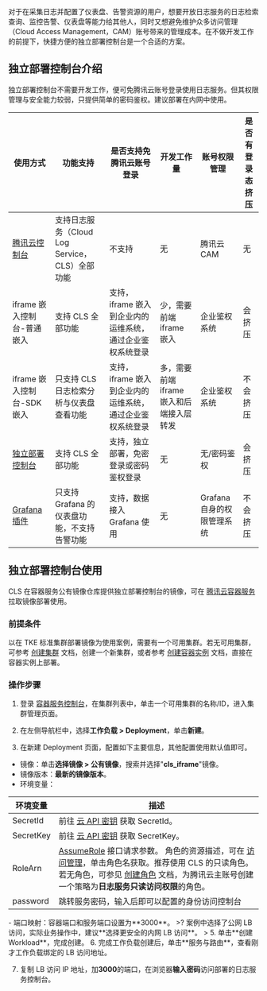 对于在采集日志并配置了仪表盘、告警资源的用户，想要开放日志服务的日志检索查询、监控告警、仪表盘等能力给其他人，同时又想避免维护众多访问管理（Cloud Access Management，CAM）账号带来的管理成本。在不做开发工作的前提下，快捷方便的独立部署控制台是一个合适的方案。


## 独立部署控制台介绍

独立部署控制台不需要开发工作，便可免腾讯云账号登录使用日志服务。但其权限管理与安全能力较弱，只提供简单的密码鉴权。建议部署在内网中使用。

| 使用方式         | 功能支持        | 是否支持免腾讯云账号登录       | 开发工作量      | 账号权限管理       | 是否有登录态挤压 |
| ----------------- | ----------------- | --------------------------- | ---------------------- | ------------------------- | -------------------------- |
| [腾讯云控制台](https://console.cloud.tencent.com/cls/overview) | 支持日志服务（Cloud Log Service，CLS）全部功能                           | 不支持                                                   | 无                                       | 腾讯云 CAM         | 无                          |
| iframe 嵌入控制台-普通嵌入 | 支持 CLS 全部功能                           | 支持，iframe 嵌入到企业内的运维系统，通过企业鉴权系统登录 | 少，需要前端 iframe 嵌入                   | 企业鉴权系统              | 会挤压                     |
| iframe 嵌入控制台-SDK 嵌入 | 只支持 CLS 日志检索分析与仪表盘查看功能     | 支持，iframe 嵌入到企业内的运维系统，通过企业鉴权系统登录 | 多，需要前端 iframe 嵌入和后端接入层转发 | 企业鉴权系统              | 不会挤压                   |
| [独立部署控制台](https://www.tencentcloud.com/document/product/614/50280)                                           | 支持 CLS 全部功能                           | 支持，独立部署，免密登录或密码鉴权登录                   | 无                                       | 无/密码鉴权               | 会挤压                     |
| [Grafana 插件](https://intl.cloud.tencent.com/document/product/614/39592) | 只支持 Grafana 的仪表盘功能，不支持告警功能 | 支持，数据接入 Grafana 使用                                | 无                                       | Grafana 自身的权限管理系统 | 不会挤压                   |


## 独立部署控制台使用

CLS 在容器服务公有镜像仓库提供独立部署控制台的镜像，可在 [腾讯云容器服务](https://console.cloud.tencent.com/tke2) 拉取镜像部署使用。

### 前提条件

以在 TKE 标准集群部署镜像为使用案例，需要有一个可用集群。若无可用集群，可参考 [创建集群](https://intl.cloud.tencent.com/document/product/457/30637) 文档，创建一个新集群，或者参考 [创建容器实例](https://intl.cloud.tencent.com/document/product/457/47857) 文档，直接在容器实例上部署。

### 操作步骤

1. 登录 [容器服务控制台](https://console.cloud.tencent.com/tke2)，在集群列表中，单击一个可用集群的名称/ID，进入集群管理页面。

2. 在左侧导航栏中，选择**工作负载 > Deployment**，单击**新建**。

3. 在新建 Deployment 页面，配置如下主要信息，其他配置使用默认值即可。

 - 镜像：单击**选择镜像 > 公有镜像**，搜索并选择"**cls_iframe**"镜像。
 - 镜像版本：**最新的镜像版本**。
 - 环境变量：
 <table>
<thead>
<tr><th>环境变量</th><th>描述</th></tr>
</thead>
<tbody>
<tr><td>SecretId</td><td>前往 <a href="https://console.cloud.tencent.com/cam/capi">云 API 密钥</a> 获取 SecretId。</td></tr>
<tr><td>SecretKey</td><td>前往 <a href="https://console.cloud.tencent.com/cam/capi">云 API 密钥</a> 获取 SecretKey。</td></tr>
<tr><td>RoleArn</td><td><a href="https://intl.cloud.tencent.com/document/product/1150/49456">AssumeRole</a> 接口请求参数。 角色的资源描述，可在 <a href="https://console.cloud.tencent.com/cam/role">访问管理</a>，单击角色名获取。推荐使用 CLS 的只读角色。</br>若无角色，可参见 <a href="https://intl.cloud.tencent.com/document/product/598/19381">创建角色</a> 文档，为腾讯云主账号创建一个策略为<b>日志服务只读访问权限</b>的角色。</td></tr>
<tr><td>password</td><td>跳转服务密码，输入后即可以配置的身份访问控制台</td></tr>
</tbody></table>
 - 端口映射：容器端口和服务端口设置为**3000**。
>? 案例中选择了公网 LB 访问，实际业务操作中，建议**选择更安全的内网 LB 访问**。
>
5. 单击**创建Workload**，完成创建。
6. 完成工作负载创建后，单击**服务与路由**，查看刚才工作负载绑定的 LB 访问地址。

7. 复制 LB 访问 IP 地址，加**3000**的端口，在浏览器**输入密码**访问部署的日志服务控制台。


